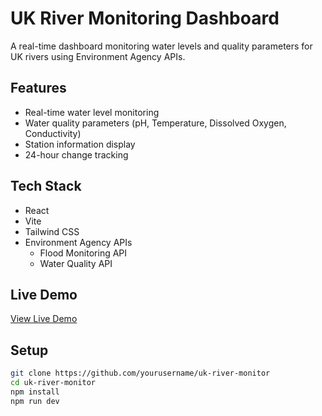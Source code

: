 # UK River Monitoring Dashboard

A real-time dashboard monitoring water levels and quality parameters for UK rivers using Environment Agency APIs.

## Features
- Real-time water level monitoring
- Water quality parameters (pH, Temperature, Dissolved Oxygen, Conductivity)
- Station information display
- 24-hour change tracking

## Tech Stack
- React
- Vite
- Tailwind CSS
- Environment Agency APIs
  - Flood Monitoring API
  - Water Quality API

## Live Demo
[View Live Demo](https://uk-river-monitor.netlify.app)

## Setup
```bash
git clone https://github.com/yourusername/uk-river-monitor
cd uk-river-monitor
npm install
npm run dev
